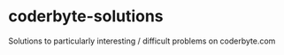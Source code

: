 coderbyte-solutions
===================
Solutions to particularly interesting / difficult problems on coderbyte.com
